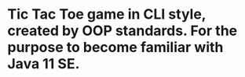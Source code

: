 # Tic Tac Toe game in CLI style, created by OOP standards. For the purpose to become familiar with Java 11 SE.  
